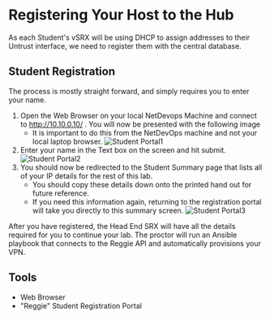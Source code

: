 Registering Your Host to the Hub
================================

As each Student's vSRX will be using DHCP to assign addresses to their Untrust interface, we need to register them with the central database.

## Student Registration
The process is mostly straight forward, and simply requires you to enter your name.

1. Open the Web Browser on your local NetDevops Machine and connect to http://10.10.0.10/ . You will now be presented with the following image
	-	It is important to do this from the NetDevOps machine and not your local laptop browser.
![Student Portal1](https://github.com/JNPRAutomate/JNPRAutomateDemo-Class/blob/master/docs/Images/Reggie-Portal-SignIn.png)
2. Enter your name in the Text box on the screen and hit submit.
![Student Portal2](https://github.com/JNPRAutomate/JNPRAutomateDemo-Class/blob/master/docs/Images/Reggie-Portal-SignIn-WithName.png)
3. You should now be redirected to the Student Summary page that lists all of your IP details for the rest of this lab.
	- You should copy these details down onto the printed hand out for future reference.
	- If you need this information again, returning to the registration portal will take you directly to this summary screen.
![Student Portal3](https://github.com/JNPRAutomate/JNPRAutomateDemo-Class/blob/master/docs/Images/Reggie-Portal-StudentSummary.png)

After you have registered, the Head End SRX will have all the details required for you to continue your lab. The proctor will run an Ansible playbook that connects to the Reggie API and automatically provisions your VPN.

Tools
-----
-	Web Browser
-	"Reggie" Student Registration Portal
